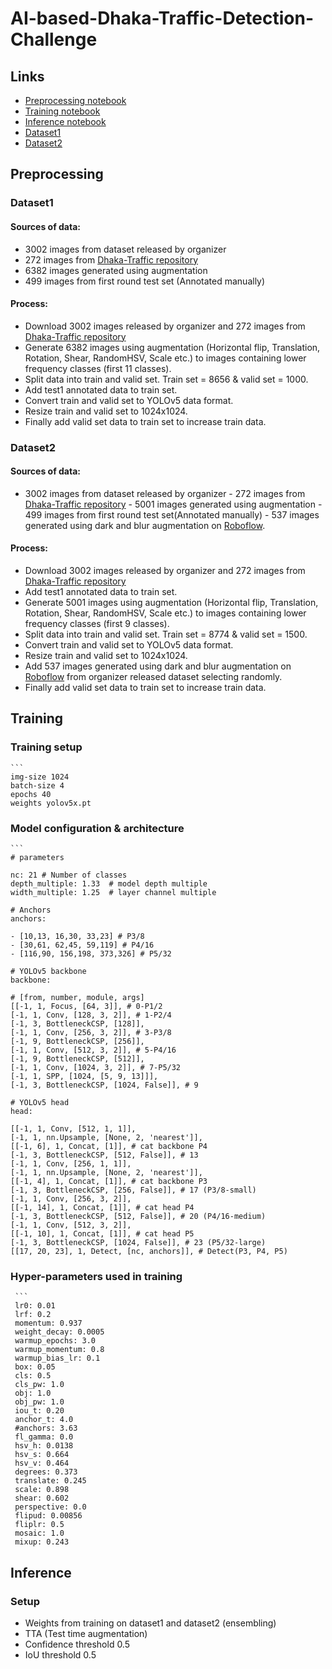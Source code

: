 # AI-based-Dhaka-Traffic-Detection-Challenge
## Links
- [Preprocessing notebook](https://colab.research.google.com/drive/1OKGjFEYO4CPL2kzQcZdESdDWiczDpYA8?usp=sharing)
- [Training notebook](https://colab.research.google.com/drive/1u12CToHKw4iTxR2JysvFdYWO-FFgKtCg?usp=sharing)
- [Inference notebook](https://colab.research.google.com/drive/1e1dJOkvzOXpuwXKqS9aotpfP0moDForY?usp=sharing)
- [Dataset1](https://drive.google.com/file/d/1RNL2AT0UIrmQl7j0Ul01wVO1tKbBO1lG/view?usp=sharing)
- [Dataset2](https://drive.google.com/file/d/18PXVNsaUK4AveaawKFAMQ_HeQRfnOCxT/view?usp=sharing)
## Preprocessing
### Dataset1
#### Sources of data:
   - 3002 images from dataset released by organizer
   - 272 images from [Dhaka-Traffic repository](https://github.com/Morshed-Alam/Dhaka-Traffic.git)
   - 6382 images generated using augmentation
   - 499 images from first round test set (Annotated manually)
#### Process:
- Download 3002 images released by organizer and 272 images from  [Dhaka-Traffic repository](https://github.com/Morshed-Alam/Dhaka-Traffic.git)
- Generate 6382 images using augmentation (Horizontal flip, Translation, Rotation, Shear, RandomHSV, Scale etc.) to images containing lower frequency classes (first 11 classes).
- Split data into train and valid set. Train set = 8656 & valid set = 1000.
- Add test1 annotated data to train set.
- Convert train and valid set to YOLOv5 data format.
- Resize train and valid set to 1024x1024.
- Finally add valid set data to train set to increase train data.

### Dataset2
#### Sources of data:
   - 3002 images from dataset released by organizer
    - 272 images from [Dhaka-Traffic repository](https://github.com/Morshed-Alam/Dhaka-Traffic.git)
    - 5001 images generated using augmentation
    - 499 images from first round test set(Annotated manually)
    - 537 images generated using dark and blur augmentation on [Roboflow](https://roboflow.com/). 
#### Process:
- Download 3002 images released by organizer and 272 images from  [Dhaka-Traffic repository](https://github.com/Morshed-Alam/Dhaka-Traffic.git)
- Add test1 annotated data to train set.
- Generate 5001 images using augmentation (Horizontal flip, Translation, Rotation, Shear, RandomHSV, Scale etc.) to images containing lower frequency classes (first 9 classes).
- Split data into train and valid set. Train set = 8774 & valid set = 1500.
- Convert train and valid set to YOLOv5 data format.
- Resize train and valid set to 1024x1024.
- Add 537 images generated using dark and blur augmentation on [Roboflow](https://roboflow.com/) from organizer released dataset selecting randomly.
- Finally add valid set data to train set to increase train data.
## Training
### Training setup

    ``` 
    img-size 1024
    batch-size 4
    epochs 40
    weights yolov5x.pt
       
### Model configuration & architecture
    ```
    # parameters

    nc: 21 # Number of classes
    depth_multiple: 1.33  # model depth multiple
    width_multiple: 1.25  # layer channel multiple

    # Anchors
    anchors:

    - [10,13, 16,30, 33,23] # P3/8
    - [30,61, 62,45, 59,119] # P4/16
    - [116,90, 156,198, 373,326] # P5/32
  
    # YOLOv5 backbone
    backbone:
    
    # [from, number, module, args]
    [[-1, 1, Focus, [64, 3]], # 0-P1/2
    [-1, 1, Conv, [128, 3, 2]], # 1-P2/4
    [-1, 3, BottleneckCSP, [128]],
    [-1, 1, Conv, [256, 3, 2]], # 3-P3/8
    [-1, 9, BottleneckCSP, [256]],
    [-1, 1, Conv, [512, 3, 2]], # 5-P4/16
    [-1, 9, BottleneckCSP, [512]],
    [-1, 1, Conv, [1024, 3, 2]], # 7-P5/32
    [-1, 1, SPP, [1024, [5, 9, 13]]],
    [-1, 3, BottleneckCSP, [1024, False]], # 9

    # YOLOv5 head
    head:
    
    [[-1, 1, Conv, [512, 1, 1]],
    [-1, 1, nn.Upsample, [None, 2, 'nearest']],
    [[-1, 6], 1, Concat, [1]], # cat backbone P4
    [-1, 3, BottleneckCSP, [512, False]], # 13
    [-1, 1, Conv, [256, 1, 1]],
    [-1, 1, nn.Upsample, [None, 2, 'nearest']],
    [[-1, 4], 1, Concat, [1]], # cat backbone P3
    [-1, 3, BottleneckCSP, [256, False]], # 17 (P3/8-small)
    [-1, 1, Conv, [256, 3, 2]],
    [[-1, 14], 1, Concat, [1]], # cat head P4
    [-1, 3, BottleneckCSP, [512, False]], # 20 (P4/16-medium)
    [-1, 1, Conv, [512, 3, 2]],
    [[-1, 10], 1, Concat, [1]], # cat head P5
    [-1, 3, BottleneckCSP, [1024, False]], # 23 (P5/32-large)
    [[17, 20, 23], 1, Detect, [nc, anchors]], # Detect(P3, P4, P5)

### Hyper-parameters used in training
     ```
     lr0: 0.01
     lrf: 0.2
     momentum: 0.937
     weight_decay: 0.0005
     warmup_epochs: 3.0
     warmup_momentum: 0.8
     warmup_bias_lr: 0.1
     box: 0.05
     cls: 0.5
     cls_pw: 1.0
     obj: 1.0
     obj_pw: 1.0
     iou_t: 0.20
     anchor_t: 4.0
     #anchors: 3.63
     fl_gamma: 0.0
     hsv_h: 0.0138
     hsv_s: 0.664
     hsv_v: 0.464
     degrees: 0.373
     translate: 0.245
     scale: 0.898
     shear: 0.602
     perspective: 0.0
     flipud: 0.00856
     fliplr: 0.5
     mosaic: 1.0
     mixup: 0.243
     
## Inference
### Setup
- Weights from training on dataset1 and dataset2 (ensembling)
- TTA (Test time augmentation)
- Confidence threshold 0.5
- IoU threshold 0.5
